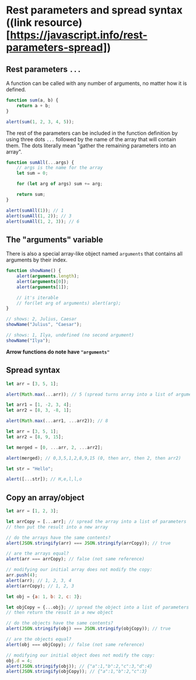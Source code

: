 # **Rest parameters and spread syntax** ((link resource)[https://javascript.info/rest-parameters-spread])

## **Rest parameters <code>...</code>**

A function can be called with any number of arguments, no matter how it is defined.

```javascript
function sum(a, b) {
	return a + b;
}

alert(sum(1, 2, 3, 4, 5));
```

The rest of the parameters can be included in the function definition by using three dots <code>...</code> followed by the name of the array that will contain them. The dots literally mean "gather the remaining parameters into an array".

```javascript
function sumAll(...args) {
	// args is the name for the array
	let sum = 0;

	for (let arg of args) sum += arg;

	return sum;
}

alert(sumAll(1)); // 1
alert(sumAll(1, 2)); // 3
alert(sumAll(1, 2, 3)); // 6
```

## **The "arguments" variable**

There is also a special array-like object named <code>arguments</code> that contains all arguments by their index.

```javascript
function showName() {
	alert(arguments.length);
	alert(arguments[0]);
	alert(arguments[1]);

	// it's iterable
	// for(let arg of arguments) alert(arg);
}

// shows: 2, Julius, Caesar
showName("Julius", "Caesar");

// shows: 1, Ilya, undefined (no second argument)
showName("Ilya");
```

**Arrow functions do note have <code>"arguments"</code>**

## **Spread syntax**

```javascript
let arr = [3, 5, 1];

alert(Math.max(...arr)); // 5 (spread turns array into a list of arguments)

let arr1 = [1, -2, 3, 4];
let arr2 = [8, 3, -8, 1];

alert(Math.max(...arr1, ...arr2)); // 8

let arr = [3, 5, 1];
let arr2 = [8, 9, 15];

let merged = [0, ...arr, 2, ...arr2];

alert(merged); // 0,3,5,1,2,8,9,15 (0, then arr, then 2, then arr2)

let str = "Hello";

alert([...str]); // H,e,l,l,o
```

## **Copy an array/object**

```javascript
let arr = [1, 2, 3];

let arrCopy = [...arr]; // spread the array into a list of parameters
// then put the result into a new array

// do the arrays have the same contents?
alert(JSON.stringify(arr) === JSON.stringify(arrCopy)); // true

// are the arrays equal?
alert(arr === arrCopy); // false (not same reference)

// modifying our initial array does not modify the copy:
arr.push(4);
alert(arr); // 1, 2, 3, 4
alert(arrCopy); // 1, 2, 3
```

```javascript
let obj = {a: 1, b: 2, c: 3};

let objCopy = {...obj}; // spread the object into a list of parameters
// then return the result in a new object

// do the objects have the same contents?
alert(JSON.stringify(obj) === JSON.stringify(objCopy)); // true

// are the objects equal?
alert(obj === objCopy); // false (not same reference)

// modifying our initial object does not modify the copy:
obj.d = 4;
alert(JSON.stringify(obj)); // {"a":1,"b":2,"c":3,"d":4}
alert(JSON.stringify(objCopy)); // {"a":1,"b":2,"c":3}
```
